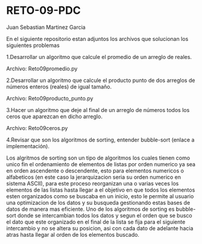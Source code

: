 # RETO-09-PDC

Juan Sebastian Martinez Garcia

En el siguiente repositorio estan adjuntos los archivos que solucionan los siguientes problemas


1.Desarrollar un algoritmo que calcule el promedio de un arreglo de reales.

Archivo: Reto09promedio.py

2.Desarrollar un algoritmo que calcule el producto punto de dos arreglos de números enteros (reales) de igual tamaño.

Archivo: Reto09producto_punto.py

3.Hacer un algoritmo que deje al final de un arreglo de números todos los ceros que aparezcan en dicho arreglo.

Archivo: Reto09ceros.py

4.Revisar que son los algoritmos de sorting, entender bubble-sort (enlace a implementación).

Los algritmos de sorting son un tipo de algoritmos los cuales tienen como unico fin el ordenamiento de elementos de listas por orden numerico ya sea en orden ascendente o descendente, esto para elementos numericos o alfabeticos (en este caso la jerarquizacion seria su orden numerico en sistema ASCII), para este proceso reorganizan una o varias veces los elementos de las listas hasta llegar a el objetivo en que todos los elementos esten organizados como se buscaba en un inicio, esto le permite al usuario una optimizacion de los datos y su busqueda gestionando estas bases de datos de manera mas eficiente.
Uno de los algoritmos de sorting es bubble-sort donde se intercambian todos los datos y segun el orden que se busco el dato que este organizado en el final de la lista se fija para el siguiente intercambio y no se altera su posicion, asi con cada dato de adelante hacia atras hasta llegar al orden de los elementos buscado.
